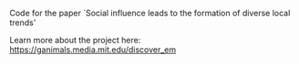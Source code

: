 Code for the paper `Social influence leads to the formation of diverse local trends'

Learn more about the project here: https://ganimals.media.mit.edu/discover_em
